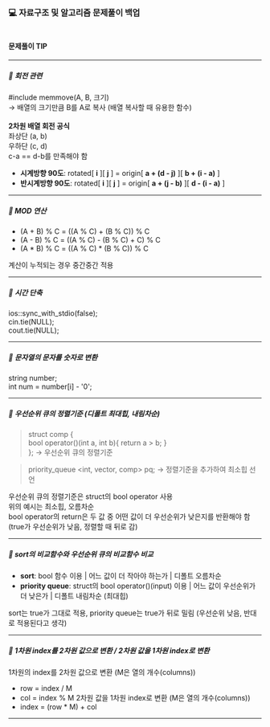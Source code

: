 ### 💻 자료구조 및 알고리즘 문제풀이 백업 <br/><br/>
#### 문제풀이 TIP
---

##### 📖 회전 관련
#include <cstring> memmove(A, B, 크기) <br/>
→ 배열의 크기만큼 B를 A로 복사 (배열 복사할 때 유용한 함수) <br/>
<br/>
**2차원 배열 회전 공식** <br/>
좌상단 (a, b) <br/>
우하단 (c, d) <br/>
c-a == d-b를 만족해야 함 <br/>
- **시계방향 90도**: rotated[ **i** ][ **j** ] = origin[ **a + (d - j)** ][ **b + (i - a)** ] <br/>
- **반시계방향 90도**: rotated[ **i** ][ **j** ] = origin[ **a + (j - b)** ][ **d - (i - a)** ] <br/>

---

##### 📖 MOD 연산
- (A + B) % C = ((A % C) + (B % C)) % C <br/>
- (A - B) % C = ((A % C) - (B % C) + C) % C <br/>
- (A * B) % C = ((A % C) * (B % C)) % C <br/>

계산이 누적되는 경우 중간중간 적용 <br/>

---

##### 📖 시간 단축
ios::sync_with_stdio(false); <br/>
cin.tie(NULL); <br/>
cout.tie(NULL); <br/>

---

##### 📖 문자열의 문자를 숫자로 변환
string number; <br/>
int num = number[i] - '0'; <br/>

---

##### 📖 우선순위 큐의 정렬기준 (디폴트 최대힙, 내림차순)
> struct comp { <br/>
bool operator()(int a, int b){ return a > b; } <br/>
}; → 우선순위 큐의 정렬기준 <br/>

> priority_queue <int, vector<int>, comp> pq; → 정렬기준을 추가하여 최소힙 선언 <br/>

우선순위 큐의 정렬기준은 struct의 bool operator 사용 <br/>
위의 예시는 최소힙, 오름차순 <br/>
bool operator의 return은 두 값 중 어떤 값이 더 우선순위가 낮은지를 반환해야 함 <br/>
(true가 우선순위가 낮음, 정렬할 때 뒤로 감) <br/>

---

##### 📖 sort의 비교함수와 우선순위 큐의 비교함수 비교
- **sort**: bool 함수 이용 | 어느 값이 더 작아야 하는가 | 디폴트 오름차순
- **priority queue**: struct의 bool operator()(input) 이용 | 어느 값이 우선순위가 더 낮은가 | 디폴트 내림차순 (최대힙)

sort는 true가 그대로 적용, priority queue는 true가 뒤로 밀림 (우선순위 낮음, 반대로 적용된다고 생각)

---

##### 📖 1차원 index를 2차원 값으로 변환 / 2차원 값을 1차원 index로 변환
1차원의 index를 2차원 값으로 변환 (M은 열의 개수(columns))
- row = index / M
- col = index % M
2차원 값을 1차원 index로 변환 (M은 열의 개수(columns))
- index = (row * M) + col

---
